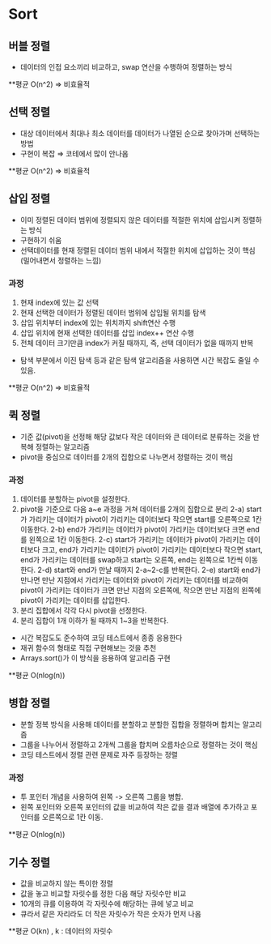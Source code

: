 # Sort

## 버블 정렬

- 데이터의 인접 요소끼리 비교하고, swap 연산을 수행하여 정렬하는 방식

**평균 O(n^2) ⇒ 비효율적

## 선택 정렬

- 대상 데이터에서 최대나 최소 데이터를 데이터가 나열된 순으로 찾아가며 선택하는 방법
- 구현이 복잡 ⇒ 코테에서 많이 안나옴

**평균 O(n^2) ⇒ 비효율적

## 삽입 정렬

- 이미 정렬된 데이터 범위에 정렬되지 않은 데이터를 적절한 위치에 삽입시켜 정렬하는 방식
- 구현하기 쉬움
- 선택데이터를 현재 정렬된 데이터 범위 내에서 적절한 위치에 삽입하는 것이 핵심(밀어내면서 정렬하는 느낌)

### 과정

1. 현재 index에 있는 값 선택
2. 현재 선택한 데이터가 정렬된 데이터 범위에 삽입될 위치를 탐색
3. 삽입 위치부터 index에 있는 위치까지 shift연산 수행
4. 삽입 위치에 현재 선택한 데이터를 삽입 index++ 연산 수행
5. 전체 데이터 크기만큼 index가 커질 때까지, 즉, 선택 데이터가 없을 때까지 반복
- 탐색 부분에서 이진 탐색 등과 같은 탐색 알고리즘을 사용하면 시간 복잡도 줄일 수 있음.

**평균 O(n^2) ⇒ 비효율적

## 퀵 정렬

- 기준 값(pivot)을 선정해 해당 값보다 작은 데이터와 큰 데이터로 분류하는 것을 반복해 정렬하는 알고리즘
- pivot을 중심으로 데이터를 2개의 집합으로 나누면서 정렬하는 것이 핵심

### 과정

1. 데이터를 분할하는 pivot을 설정한다.
2. pivot을 기준으로 다음 a~e 과정을 거쳐 데이터를 2개의 집합으로 분리
2-a) start가 가리키는 데이터가 pivot이 가리키는 데이터보다 작으면 start를 오른쪽으로 1칸 이동한다.
2-b) end가 가리키는 데이터가 pivot이 가리키는 데이터보다 크면 end를 왼쪽으로 1칸 이동한다.
2-c) start가 가리키는 데이터가 pivot이 가리키는 데이터보다 크고, end가 가리키는 데이터가 pivot이 가리키는 데이터보다 작으면 start, end가 가리키는 데이터를 swap하고 start는 오른쪽, end는 왼쪽으로 1칸씩 이동한다.
2-d) start와 end가 만날 때까지 2-a~2-c를 반복한다.
2-e) start와 end가 만나면 만난 지점에서 가리키는 데이터와 pivot이 가리키는 데이터를 비교하여 pivot이 가리키는 데이터가 크면 만난 지점의 오른쪽에, 작으면 만난 지점의 왼쪽에 pivot이 가리키는 데이터를 삽입한다.
3. 분리 집합에서 각각 다시 pivot을 선정한다.
4. 분리 집합이 1개 이하가 될 때까지 1~3을 반복한다.
- 시간 복잡도도 준수하여 코딩 테스트에서 종종 응용한다
- 재귀 함수의 형태로 직접 구현해보는 것을 추천
- Arrays.sort()가 이 방식을 응용하여 알고리즘 구현

**평균 O(nlog(n))

## 병합 정렬

- 분할 정복 방식을 사용해 데이터를 분할하고 분할한 집합을 정렬하며 합치는 알고리즘
- 그룹을 나누어서 정렬하고 2개씩 그룹을 합치며 오름차순으로 정렬하는 것이 핵심
- 코딩 테스트에서 정렬 관련 문제로 자주 등장하는 정렬

### 과정

- 투 포인터 개념을 사용하여 왼쪽 -> 오른쪽 그룹을 병합.
- 왼쪽 포인터와 오른쪽 포인터의 값을 비교하여 작은 값을 결과 배열에 추가하고 포인터를 오른쪽으로 1칸 이동.

**평균 O(nlog(n))

## 기수 정렬

- 값을 비교하지 않는 특이한 정렬
- 값을 놓고 비교할 자릿수를 정한 다음 해당 자릿수만 비교
- 10개의 큐를 이용하여 각 자릿수에 해당하는 큐에 넣고 비교
- 큐라서 같은 자리라도 더 작은 자릿수가 작은 숫자가 먼저 나옴

**평균 O(kn) , k :  데이터의 자릿수
